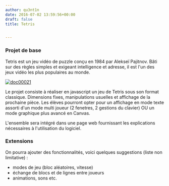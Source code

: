 ```yaml
---
author: qu3nt1n
date: 2016-07-02 13:59:56+00:00
draft: false
title: Tetris


---
```


### Projet de base





Tetris est un jeu vidéo de puzzle conçu en 1984 par Alekseï Pajitnov. Bâti sur des règles simples et exigeant intelligence et adresse, il est l'un des jeux vidéo les plus populaires au monde.




[![doc00021](http://qkzk.xyz/wp-content/uploads/2016/07/doc00021.png)
](http://qkzk.xyz/wp-content/uploads/2016/07/doc00021.png)




Le projet consiste à réaliser en javascript un jeu de Tetris sous son format classique. Dimensions fixes, manipulations usuelles et affichage de la prochaine pièce.
Les élèves pourront opter pour un affichage en mode texte assorti d'un mode multi joueur (2 fenetres, 2 gestions du clavier) OU un mode graphique plus avancé en Canvas.




L'ensemble sera intégré dans une page web fournissant les explications nécessaires à l'utilisation du logiciel.





### Extensions





On pourra ajouter des fonctionnalités, voici quelques suggestions (liste non limitative) :






* modes de jeu (bloc aléatoires, vitesse)
* échange de blocs et de lignes entre joueurs
* animations, sons etc.

